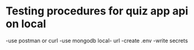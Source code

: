 # Testing procedures for quiz app api on local
-use postman or curl
-use mongodb local- url
-create .env 
    -write secrets